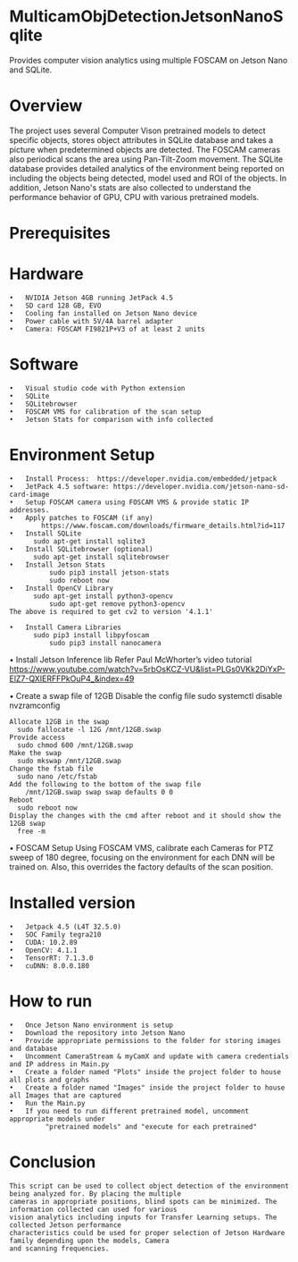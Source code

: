 # MulticamObjDetectionJetsonNanoSqlite
Provides computer vision analytics using multiple FOSCAM on Jetson Nano and SQLite.


# Overview
 The project uses several Computer Vison pretrained models to detect specific objects, stores object attributes in SQLite database and takes a picture when predetermined objects are detected.  The FOSCAM cameras also periodical scans the area using Pan-Tilt-Zoom movement. The SQLite database provides detailed analytics of the environment being reported on including the objects being detected, model used and ROI of the objects. In addition, Jetson Nano's stats are also collected to understand the performance behavior of GPU, CPU with various pretrained models.	

# Prerequisites
 # Hardware
    •	NVIDIA Jetson 4GB running JetPack 4.5
    •	SD card 128 GB, EVO 
    •	Cooling fan installed on Jetson Nano device
    •	Power cable with 5V/4A barrel adapter
    •	Camera: FOSCAM FI9821P+V3 of at least 2 units
 
 # Software
    •	Visual studio code with Python extension
    •	SQLite
    •	SQLitebrowser
    •	FOSCAM VMS for calibration of the scan setup 
    •	Jetson Stats for comparison with info collected 

 # Environment Setup
    •	Install Process:  https://developer.nvidia.com/embedded/jetpack
    •	JetPack 4.5 software: https://developer.nvidia.com/jetson-nano-sd-card-image
    •	Setup FOSCAM camera using FOSCAM VMS & provide static IP addresses.
    •	Apply patches to FOSCAM (if any)
            https://www.foscam.com/downloads/firmware_details.html?id=117
    •	Install SQLite 
    	  sudo apt-get install sqlite3
    •	Install SQLitebrowser (optional)
    	  sudo apt-get install sqlitebrowser
    •	Install Jetson Stats
              sudo pip3 install jetson-stats
              sudo reboot now
    •	Install OpenCV Library
    	  sudo apt-get install python3-opencv
              sudo apt-get remove python3-opencv
    The above is required to get cv2 to version '4.1.1'
   
    •	Install Camera Libraries 
    	  sudo pip3 install libpyfoscam
   	          sudo pip3 install nanocamera

•	Install Jetson Inference lib 
      Refer Paul McWhorter’s video tutorial
                https://www.youtube.com/watch?v=5rbOsKCZ-VU&list=PLGs0VKk2DiYxP-ElZ7-QXIERFFPkOuP4_&index=49
          

•	Create a swap file of 12GB
    Disable the config file 
      sudo systemctl disable nvzramconfig
    
    Allocate 12GB in the swap  
      sudo fallocate -l 12G /mnt/12GB.swap    
    Provide access 
      sudo chmod 600 /mnt/12GB.swap
    Make the swap 
      sudo mkswap /mnt/12GB.swap
    Change the fstab file 
      sudo nano /etc/fstab
    Add the following to the bottom of the swap file 
        /mnt/12GB.swap swap swap defaults 0 0 
    Reboot 
      sudo reboot now 
    Display the changes with the cmd after reboot and it should show the 12GB swap
      free -m

•	FOSCAM Setup
	  Using FOSCAM VMS, calibrate each Cameras for PTZ sweep of 180 degree, focusing on the environment for each DNN will be trained on. Also, this overrides the factory defaults of the scan position.
 
# Installed version
    •	Jetpack 4.5 (L4T 32.5.0)
    •	SOC Family tegra210
    •	CUDA: 10.2.89 
    •	OpenCV: 4.1.1 
    •	TensorRT: 7.1.3.0 
    •	cuDNN: 8.0.0.180

# How to run
    •	Once Jetson Nano environment is setup 
    •	Download the repository into Jetson Nano 
    •	Provide appropriate permissions to the folder for storing images and database 
    •	Uncomment CameraStream & myCamX and update with camera credentials and IP address in Main.py
    •	Create a folder named "Plots" inside the project folder to house all plots and graphs
    •	Create a folder named "Images" inside the project folder to house all Images that are captured    
    •	Run the Main.py
    •	If you need to run different pretrained model, uncomment appropriate models under 
             "pretrained models" and "execute for each pretrained"  


# Conclusion 
    This script can be used to collect object detection of the environment being analyzed for. By placing the multiple 
    cameras in appropriate positions, blind spots can be minimized. The information collected can used for various 
    vision analytics including inputs for Transfer Learning setups. The collected Jetson performance 
    characteristics could be used for proper selection of Jetson Hardware family depending upon the models, Camera 
    and scanning frequencies. 

